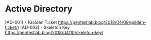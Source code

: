 # Active Directory

[AD-001] - (Golden Ticket https://pentestlab.blog/2018/04/09/golden-ticket/)
[AD-002] - Skeleton Key https://pentestlab.blog/2018/04/10/skeleton-key/
